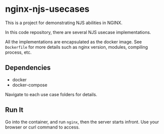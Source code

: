 # nginx-njs-usecases

This is a project for demonstrating NJS abilities in NGINX.

In this code repository, there are several NJS usecase implementations.

All the implementations are encapsulated as the docker image. 
See `Dockerfile` for more details such as nginx version, modules, compiling process, etc. 

## Dependencies

* docker
* docker-compose

Navigate to each use case folders for details.

## Run It

Go into the container, and run `nginx`, then the server starts infront.
Use your browser or curl command to access.
